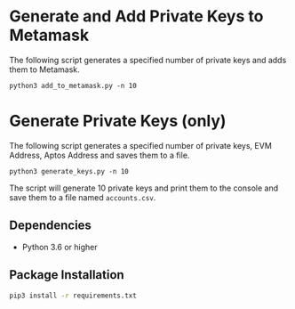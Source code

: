 # Generate and Add Private Keys to Metamask

The following script generates a specified number of private keys and adds them to Metamask.

```python3 add_to_metamask.py -n 10```

# Generate Private Keys (only)
The following script generates a specified number of private keys, EVM Address, Aptos Address and saves them to a file.

```python3 generate_keys.py -n 10```

The script will generate 10 private keys and print them to the console and save them to a file named `accounts.csv`.

## Dependencies
- Python 3.6 or higher

## Package Installation
```bash
pip3 install -r requirements.txt
```